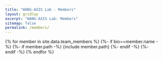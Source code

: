```yaml
---
title: "WANG-AXIS Lab - Members"
layout: gridlay
excerpt: "WANG-AXIS Lab: Members"
sitemap: false
permalink: /members/
---
```


{% for member in site.data.team_members %}
  {%- if bio==member.name -%}
    {%- if member.path -%}
      {include member.path}
    {%- endif -%}
  {%- endif -%}
{% endfor %}
